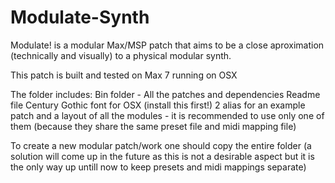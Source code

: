# Modulate-Synth

Modulate! is a modular Max/MSP patch that aims to be a close aproximation (technically and visually) to a physical modular synth.

This patch is built and tested on Max 7 running on OSX

The folder includes:
Bin folder - All the patches and dependencies
Readme file
Century Gothic font for OSX (install this first!)
2 alias for an example patch and a layout of all the modules - it is recommended to use only one of them (because they share the same preset file and midi mapping file)

To create a new modular patch/work one should copy the entire folder (a solution will come up in the future as this is not a desirable aspect but it is the only way up untill now to keep presets and midi mappings separate)
